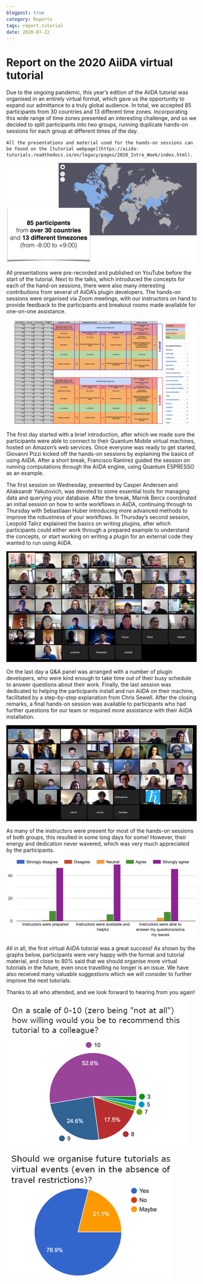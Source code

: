 ```yaml
---
blogpost: true
category: Reports
tags: report,tutorial
date: 2020-07-22
---
```


# Report on the 2020 AiiDA virtual tutorial

Due to the ongoing pandemic, this year’s edition of the AiiDA tutorial was organised in an entirely virtual format, which gave us the opportunity to expand our admittance to a truly global audience. In total, we accepted 85 participants from 30 countries and 13 different time zones. Incorporating this wide range of time zones presented an interesting challenge, and so we decided to split participants into two groups, running duplicate hands-on sessions for each group at different times of the day.

```{seealso}
All the presentations and material used for the hands-on sessions can be found on the [tutorial webpage](https://aiida-tutorials.readthedocs.io/en/legacy/pages/2020_Intro_Week/index.html).
```

![participant map](../pics/2020-tutorial-participants-map.png)

All presentations were pre-recorded and published on YouTube before the start of the tutorial. Next to the talks, which introduced the concepts for each of the hand-on sessions, there were also many interesting contributions from several of AiiDA’s plugin developers. The hands-on sessions were organised via Zoom meetings, with our instructors on hand to provide feedback to the participants and breakout rooms made available for one-on-one assistance.

![schedule](../pics/2020-tutorial-schedule.jpg)

The first day started with a brief introduction, after which we made sure the participants were able to connect to their Quantum Mobile virtual machines, hosted on Amazon’s web services. Once everyone was ready to get started, Giovanni Pizzi kicked off the hands-on sessions by explaining the basics of using AiiDA. After a short break, Francisco Ramirez guided the session on running computations through the AiiDA engine, using Quantum ESPRESSO as an example.

The first session on Wednesday, presented by Casper Andersen and Aliaksandr Yakutovich, was devoted to some essential tools for managing data and querying your database. After the break, Marnik Bercx coordinated an initial session on how to write workflows in AiiDA, continuing through to Thursday with Sebastiaan Huber introducing more advanced methods to improve the robustness of your workflows. In Thursday’s second session, Leopold Talirz explained the basics on writing plugins, after which participants could either work through a prepared example to understand the concepts, or start working on writing a plugin for an external code they wanted to run using AiiDA.

![participants pic group a](../pics/2020-tutorial-participants-pic-a.png)

On the last day a Q&A panel was arranged with a number of plugin developers, who were kind enough to take time out of their busy schedule to answer questions about their work. Finally, the last session was dedicated to helping the participants install and run AiiDA on their machine, facilitated by a step-by-step explanation from Chris Sewell. After the closing remarks, a final hands-on session was available to participants who had further questions for our team or required more assistance with their AiiDA installation.

![participants pic group b](../pics/2020-tutorial-participants-pic-b.png)

As many of the instructors were present for most of the hands-on sessions of both groups, this resulted in some long days for some! However, their energy and dedication never wavered, which was very much appreciated by the participants.

![feedback](../pics/2020-tutorial-feedback1.png)

All in all, the first virtual AiiDA tutorial was a great success! As shown by the graphs below, participants were very happy with the format and tutorial material, and close to 80% said that we should organise more virtual tutorials in the future, even once travelling no longer is an issue. We have also received many valuable suggestions which we will consider to further improve the next tutorials.

Thanks to all who attended, and we look forward to hearing from you again!

![feedback](../pics/2020-tutorial-feedback2.png)

![feedback](../pics/2020-tutorial-feedback3.png)
